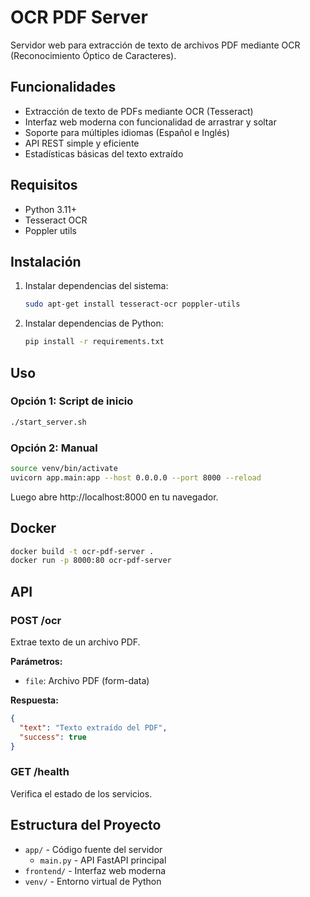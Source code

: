 # OCR PDF Server

Servidor web para extracción de texto de archivos PDF mediante OCR (Reconocimiento Óptico de Caracteres).

## Funcionalidades

- Extracción de texto de PDFs mediante OCR (Tesseract)
- Interfaz web moderna con funcionalidad de arrastrar y soltar
- Soporte para múltiples idiomas (Español e Inglés)
- API REST simple y eficiente
- Estadísticas básicas del texto extraído

## Requisitos

- Python 3.11+
- Tesseract OCR
- Poppler utils

## Instalación

1. Instalar dependencias del sistema:
   ```bash
   sudo apt-get install tesseract-ocr poppler-utils
   ```

2. Instalar dependencias de Python:
   ```bash
   pip install -r requirements.txt
   ```

## Uso

### Opción 1: Script de inicio
```bash
./start_server.sh
```

### Opción 2: Manual
```bash
source venv/bin/activate
uvicorn app.main:app --host 0.0.0.0 --port 8000 --reload
```

Luego abre http://localhost:8000 en tu navegador.

## Docker

```bash
docker build -t ocr-pdf-server .
docker run -p 8000:80 ocr-pdf-server
```

## API

### POST /ocr
Extrae texto de un archivo PDF.

**Parámetros:**
- `file`: Archivo PDF (form-data)

**Respuesta:**
```json
{
  "text": "Texto extraído del PDF",
  "success": true
}
```

### GET /health
Verifica el estado de los servicios.

## Estructura del Proyecto

- `app/` - Código fuente del servidor
  - `main.py` - API FastAPI principal
- `frontend/` - Interfaz web moderna
- `venv/` - Entorno virtual de Python

